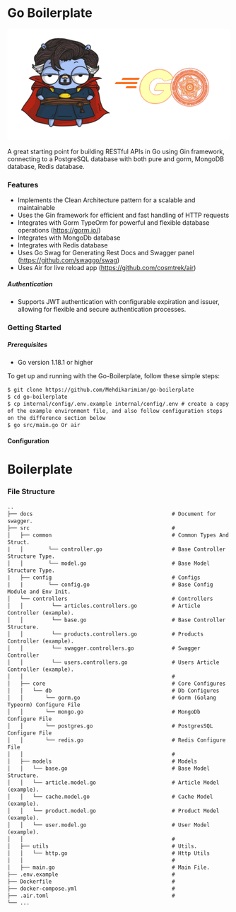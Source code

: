 # Go Boilerplate
![](logo.png)

A great starting point for building RESTful APIs in Go using Gin framework, connecting to a PostgreSQL database with both pure and gorm, MongoDB database, Redis database.

### Features

-   Implements the Clean Architecture pattern for a scalable and maintainable
-   Uses the Gin framework for efficient and fast handling of HTTP requests
-   Integrates with Gorm TypeOrm for powerful and flexible database operations (https://gorm.io/)
-   Integrates with MongoDb database
-   Integrates with Redis database
-   Uses Go Swag for Generating Rest Docs and Swagger panel (https://github.com/swaggo/swag)  
-   Uses Air for live reload app (https://github.com/cosmtrek/air)

##### Authentication

-   Supports JWT authentication with configurable expiration and issuer, allowing for flexible and secure authentication processes.

### Getting Started

##### Prerequisites

-   Go version 1.18.1 or higher

To get up and running with the Go-Boilerplate, follow these simple steps:

```
$ git clone https://github.com/Mehdikarimian/go-boilerplate
$ cd go-boilerplate
$ cp internal/config/.env.example internal/config/.env # create a copy of the example environment file, and also follow configuration steps on the difference section below
$ go src/main.go Or air
```

#### Configuration

# Boilerplate
### File Structure
    ..
    ├── docs                                            # Document for swagger.
    ├── src                                             # 
    │   ├── common                                      # Common Types And Struct.
    |   │        └── controller.go                      # Base Controller Structure Type.
    │   │        └── model.go                           # Base Model Structure Type.
    |   ├── config                                      # Configs
    |   |        └── config.go                          # Base Config Module and Env Init.
    │   └── controllers                                 # Controllers
    │   │         └── articles.controllers.go           # Article Controller (example).
    │   │         └── base.go                           # Base Controller Structure.
    │   │         └── products.controllers.go           # Products Controller (example).
    │   │         └── swagger.controllers.go            # Swagger Controller
    │   │         └── users.controllers.go              # Users Article Controller (example).
    │   │                                               #
    │   ├── core                                        # Core Configures
    │   │   └── db                                      # Db Configures 
    │   │       └── gorm.go                             # Gorm (Golang Typeorm) Configure File 
    │   │       └── mongo.go                            # MongoDb Configure File
    │   │       └── postgres.go                         # PostgresSQL Configure File
    │   │       └── redis.go                            # Redis Configure File
    │   │                                               #
    │   ├── models                                      # Models
    │   │   └── base.go                                 # Base Model Structure.
    │   │   └── article.model.go                        # Article Model (example).
    │   │   └── cache.model.go                          # Cache Model (example).
    │   │   └── product.model.go                        # Product Model (example).
    │   │   └── user.model.go                           # User Model (example).
    │   │                                               #
    │   ├── utils                                       # Utils.
    │   │   └── http.go                                 # Http Utils
    │   │                                               #
    │   ├── main.go                                     # Main File.
    ├── .env.example                                    # 
    ├── Dockerfile                                      #
    ├── docker-compose.yml                              #
    ├── .air.toml                                       #
    └── ...